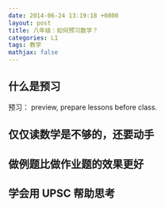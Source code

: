 ```yaml
---
date: 2014-06-24 13:19:18 +0800
layout: post
title: 八年级：如何预习数学？
categories: L1
tags: 教学
mathjax: false
---
```


## 什么是预习

预习： preview, prepare lessons before class.

## 仅仅读数学是不够的，还要动手

## 做例题比做作业题的效果更好

## 学会用 UPSC 帮助思考
